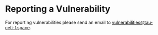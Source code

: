 # Reporting a Vulnerability

For reporting vulnerabilities please send an email to [vulnerabilities@tau-ceti-f.space](mailto:vulnerabilities@tau-ceti-f.space).
